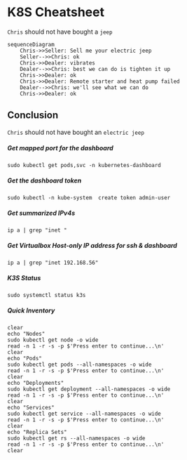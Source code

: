 # K8S Cheatsheet

`Chris` should not have bought a `jeep`

```mermaid
sequenceDiagram
    Chris->>Seller: Sell me your electric jeep
    Seller-->>Chris: ok
    Chris->>Dealer: vibrates
    Dealer-->>Chris: best we can do is tighten it up
    Chris->>Dealer: ok
    Chris->>Dealer: Remote starter and heat pump failed
    Dealer-->>Chris: we'll see what we can do
    Chris->>Dealer: ok

```
## Conclusion
`Chris` should not have bought an `electric jeep`


 ##### Get mapped port for the dashboard
```shell
sudo kubectl get pods,svc -n kubernetes-dashboard
```
##### Get the dashboard token
```shell
sudo kubectl -n kube-system  create token admin-user
```
##### Get summarized IPv4s
```shell
ip a | grep "inet "
```
##### Get Virtualbox Host-only IP address for ssh & dashboard
```shell
ip a | grep "inet 192.168.56"
```
##### K3S Status
```shell
sudo systemctl status k3s
```
##### Quick Inventory
```shell
clear
echo "Nodes"
sudo kubectl get node -o wide
read -n 1 -r -s -p $'Press enter to continue...\n'
clear
echo "Pods"
sudo kubectl get pods --all-namespaces -o wide
read -n 1 -r -s -p $'Press enter to continue...\n'
clear
echo "Deployments"
sudo kubectl get deployment --all-namespaces -o wide
read -n 1 -r -s -p $'Press enter to continue...\n'
clear
echo "Services"
sudo kubectl get service --all-namespaces -o wide
read -n 1 -r -s -p $'Press enter to continue...\n'
clear
echo "Replica Sets"
sudo kubectl get rs --all-namespaces -o wide
read -n 1 -r -s -p $'Press enter to continue...\n'
clear
```

